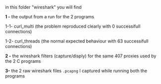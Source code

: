 in this folder "wireshark" you will find 

**1 -** the output from a run for the 2 programs

   1-1- curl_multi (the problem reproduced clearly with 0 successifull connections)
   
   1-2- curl_threads (the normal expected behaviour with 63 successifull connections)

**2 -** the wireshark filters (capture/disply) for the same 407 proxies used by the 2 C programs

**3-** the 2 raw wireshark files `.pcapng` I captured while running both the programs
